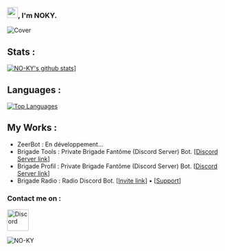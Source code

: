 ###  <img src="https://media.giphy.com/media/hvRJCLFzcasrR4ia7z/giphy.gif" width="25px">, I'm NOKY.

![Cover](https://discord.c99.nl/widget/theme-2/753653005701611661.png)
## Stats :

[![NO-KY's github stats](https://github-readme-stats.vercel.app/api?username=NO-KY&show_icons=true&theme=midnight-purple&count_private=false)](https://github.com/NO-KY)]

## Languages :

<p>
    <a href="http://www.open-std.org/jtc1/sc22/wg14/%22%3E<img alt="JavaScript" src="https://img.shields.io/badge/-JavaScript-f0db4f?logo=JavaScript&logoColor=white" /></a>
</p>

[![Top Languages](https://github-readme-stats.vercel.app/api/top-langs/?username=NO-KY&layout=compact&theme=midnight-purple)](https://github.com/NO-KY)

## My Works :

- ZeerBot : En développement...
- Brigade Tools : Private Brigade Fantôme (Discord Server) Bot. [[Discord Server link](https://discord.gg/geFX6ZvuGC)]
- Brigade Profil : Private Brigade Fantôme (Discord Server) Bot. [[Discord Server link](https://discord.gg/geFX6ZvuGC)]
- Brigade Radio : Radio Discord Bot. [[Invite link](https://discord.com/api/oauth2/authorize?client_id=859644153461997608&permissions=2213865792&scope=bot)] • [[Support](https://discord.gg/geFX6ZvuGC)]

### Contact me on :

[<img width = "50px" src="https://cdn4.iconfinder.com/data/icons/logos-and-brands/512/91_Discord_logo_logos-512.png" alt="Discord"/>](https://discord.gg/geFX6ZvuGC)

<p align="left"> <img src="https://komarev.com/ghpvc/?username=NO-KY&label=Profile%20views&color=0e75b6&style=flat" alt="NO-KY" /> </p>
